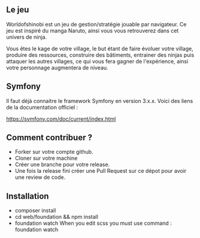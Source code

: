 Le jeu
-------

Worldofshinobi est un jeu de gestion/stratégie jouable par navigateur.
Ce jeu est inspiré du manga Naruto, ainsi vous vous retrouverez dans cet univers de ninja.

Vous êtes le kage de votre village, le but étant de faire évoluer votre village, produire des ressources, construire des bâtiments, entrainer des ninjas puis attaquer les autres villages, ce qui vous fera gagner de l'expérience, ainsi votre personnage augmentera de niveau. 

Symfony
------------------
Il faut déjà connaitre le framework Symfony en version 3.x.x.
Voici des liens de la documentation officiel :

https://symfony.com/doc/current/index.html

Comment contribuer ?
------------------------

- Forker sur votre compte github.
- Cloner sur votre machine
- Créer une branche pour votre release.
- Une fois la release fini créer une Pull Request sur ce dépot pour avoir une review de code.

Installation
------------------
- composer install
- cd web/foundation && npm install
- foundation watch
When you edit scss you must use command : foundation watch
